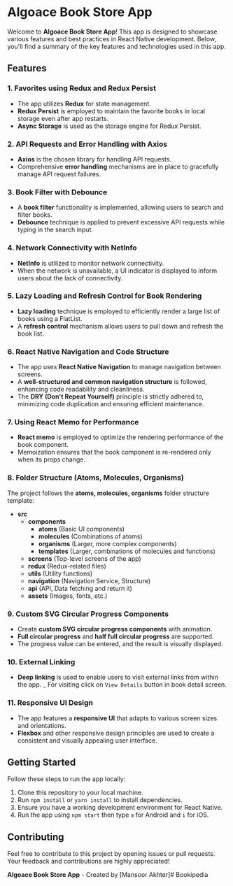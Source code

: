 # Algoace Book Store App

Welcome to **Algoace Book Store App**! This app is designed to showcase various features and best practices in React Native development. Below, you'll find a summary of the key features and technologies used in this app.

## Features

### 1. Favorites using Redux and Redux Persist

- The app utilizes **Redux** for state management.
- **Redux Persist** is employed to maintain the favorite books in local storage even after app restarts.
- **Async Storage** is used as the storage engine for Redux Persist.

### 2. API Requests and Error Handling with Axios

- **Axios** is the chosen library for handling API requests.
- Comprehensive **error handling** mechanisms are in place to gracefully manage API request failures.

### 3. Book Filter with Debounce

- A **book filter** functionality is implemented, allowing users to search and filter books.
- **Debounce** technique is applied to prevent excessive API requests while typing in the search input.

### 4. Network Connectivity with NetInfo

- **NetInfo** is utilized to monitor network connectivity.
- When the network is unavailable, a UI indicator is displayed to inform users about the lack of connectivity.

### 5. Lazy Loading and Refresh Control for Book Rendering

- **Lazy loading** technique is employed to efficiently render a large list of books using a FlatList.
- A **refresh control** mechanism allows users to pull down and refresh the book list.

### 6. React Native Navigation and Code Structure

- The app uses **React Native Navigation** to manage navigation between screens.
- A **well-structured and common navigation structure** is followed, enhancing code readability and cleanliness.
- The **DRY (Don't Repeat Yourself)** principle is strictly adhered to, minimizing code duplication and ensuring efficient maintenance.

### 7. Using React Memo for Performance

- **React memo** is employed to optimize the rendering performance of the book component.
- Memoization ensures that the book component is re-rendered only when its props change.

### 8. Folder Structure (Atoms, Molecules, Organisms)

The project follows the **atoms, molecules, organisms** folder structure template:

- **src**
  - **components**
    - **atoms** (Basic UI components)
    - **molecules** (Combinations of atoms)
    - **organisms** (Larger, more complex components)
    - **templates** (Larger, combinations of molecules and functions)
  - **screens** (Top-level screens of the app)
  - **redux** (Redux-related files)
  - **utils** (Utility functions)
  - **navigation** (Navigation Service, Structure)
  - **api** (API, Data fetching and return it)
  - **assets** (Images, fonts, etc.)

### 9. Custom SVG Circular Progress Components

- Create **custom SVG circular progress components** with animation.
- **Full circular progress** and **half full circular progress** are supported.
- The progress value can be entered, and the result is visually displayed.

### 10. External Linking

- **Deep linking** is used to enable users to visit external links from within the app.
_ For visiting click on `View Details` button in book detail screen.

### 11. Responsive UI Design

- The app features a **responsive UI** that adapts to various screen sizes and orientations.
- **Flexbox** and other responsive design principles are used to create a consistent and visually appealing user interface.


## Getting Started

Follow these steps to run the app locally:

1. Clone this repository to your local machine.
2. Run `npm install` or `yarn install` to install dependencies.
3. Ensure you have a working development environment for React Native.
4. Run the app using `npm start` then type `a` for Android and `i` for iOS.

## Contributing

Feel free to contribute to this project by opening issues or pull requests. Your feedback and contributions are highly appreciated!


**Algoace Book Store App** - Created by [Mansoor Akhter]# Bookipedia
